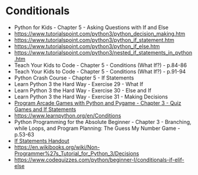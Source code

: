 # Conditionals

- Python for Kids - Chapter 5 - Asking Questions with If and Else	
- <https://www.tutorialspoint.com/python3/python_decision_making.htm>
- <https://www.tutorialspoint.com/python3/python_if_statement.htm>
- <https://www.tutorialspoint.com/python3/python_if_else.htm>
- <https://www.tutorialspoint.com/python3/nested_if_statements_in_python.htm>
- Teach Your Kids to Code - Chapter 5 - Conditions (What If?) - p.84-86	
- Teach Your Kids to Code - Chapter 5 - Conditions (What If?) - p.91-94	
- Python Crash Course - Chapter 5 - If Statements	
- Learn Python 3 the Hard Way - Exercise 29 - What If	
- Learn Python 3 the Hard Way - Exercise 30 - Else and If	
- Learn Python 3 the Hard Way - Exercise 31 - Making Decisions	
- [Program Arcade Games with Python and Pygame - Chapter 3 - Quiz Games and If Statements](http://programarcadegames.com/index.php?lang=en&chapter=conditional_statements)
- https://www.learnpython.org/en/Conditions	
- Python Programming for the Absolute Beginner - Chapter 3 - Branching, while Loops, and Program Planning: The Guess My Number Game - p.53-63
- [If Statements Handout](https://docs.google.com/document/d/1SFSIDfRdPbKLUpCU3pV8SAAvKsjZGeKa0cZOWZNCukU/)
- <https://en.wikibooks.org/wiki/Non-Programmer%27s_Tutorial_for_Python_3/Decisions>
- <https://www.codequizzes.com/python/beginner-I/conditionals-if-elif-else>
